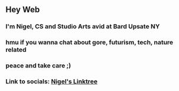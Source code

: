 ## Hey Web

### I'm Nigel, CS and Studio Arts avid at Bard Upsate NY
### hmu if you wanna chat about gore, futurism, tech, nature related
### peace and take care ;)

### Link to socials: [Nigel's Linktree](https://linktr.ee/nigelxie16)

<!--
**NigelXie16/NigelXie16** is a ✨ _special_ ✨ repository because its `README.md` (this file) appears on your GitHub profile.

Here are some ideas to get you started:

- 🔭 I’m currently working on ...
- 🌱 I’m currently learning ...
- 👯 I’m looking to collaborate on ...
- 🤔 I’m looking for help with ...
- 💬 Ask me about ...
- 📫 How to reach me: ...
- 😄 Pronouns: ...
- ⚡ Fun fact: ...
-->

